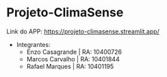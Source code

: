 # Projeto-ClimaSense

Link do APP: https://projeto-climasense.streamlit.app/

- Integrantes:
  - Enzo Casagrande | RA: 10400726
  - Marcos Carvalho | RA: 10401844
  - Rafael Marques | RA: 10401195
